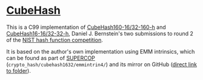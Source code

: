 # [CubeHash]

This is a C99 implementation of [CubeHash160-16/32-160-h][submission2] and [CubeHash16-16/32-32-h][submission3], Daniel J. Bernstein's two submissions to round 2 of the [NIST hash function competition][sha-3].

It is based on the author's own implementation using EMM intrinsics, which can be found as part of [SUPERCOP] (`crypto_hash/cubehash1632/emmintrin4/`) and its mirror on GitHub ([direct link to folder][emmintrin4]).

[cubehash]: https://cubehash.cr.yp.to/index.html "Introduction to CubeHash"
[submission2]: https://cubehash.cr.yp.to/submission/tweak.pdf "CubeHash parameter tweak: 16 times faster"
[submission3]: https://cubehash.cr.yp.to/submission2/tweak2.pdf "CubeHash parameter tweak: 10 times smaller MAC overhead"
[sha-3]: http://csrc.nist.gov/groups/ST/hash/sha-3/index.html "NIST Computer Security Division - The SHA-3 Cryptographic Hash Algorithm Competition, November 2007 - October 2012"
[supercop]: https://bench.cr.yp.to/supercop.html "SUPERCOP"
[emmintrin4]: https://github.com/floodyberry/supercop/tree/master/crypto_hash/cubehash1632/emmintrin4 "supercop/crypto_hash/cubehash1632/emmintrin4 at master · floodyberry/supercop"

